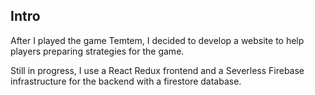 ## Intro

After I played the game Temtem, I decided to develop a website to help players preparing strategies for the game. 

Still in progress, I use a React Redux frontend and a Severless Firebase infrastructure  for the backend with a firestore database.